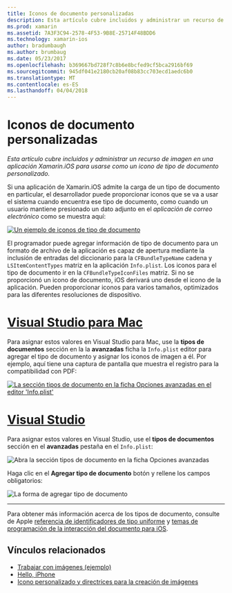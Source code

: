 ```yaml
---
title: Iconos de documento personalizadas
description: Esta artículo cubre incluidos y administrar un recurso de imagen en una aplicación Xamarin.iOS para usarse como un icono de tipo de documento personalizado.
ms.prod: xamarin
ms.assetid: 7A3F3C94-2578-4F53-9B8E-25714F48BDD6
ms.technology: xamarin-ios
author: bradumbaugh
ms.author: brumbaug
ms.date: 05/23/2017
ms.openlocfilehash: b369667bd728f7c8b6e8bcfed9cf5bca2916bf69
ms.sourcegitcommit: 945df041e2180cb20af08b83cc703ecd1aedc6b0
ms.translationtype: MT
ms.contentlocale: es-ES
ms.lasthandoff: 04/04/2018
---
```

# <a name="custom-document-icons"></a>Iconos de documento personalizadas

_Esta artículo cubre incluidos y administrar un recurso de imagen en una aplicación Xamarin.iOS para usarse como un icono de tipo de documento personalizado._

Si una aplicación de Xamarin.iOS admite la carga de un tipo de documento en particular, el desarrollador puede proporcionar iconos que se va a usar el sistema cuando encuentra ese tipo de documento, como cuando un usuario mantiene presionado un dato adjunto en el *aplicación de correo electrónico* como se muestra aquí:

 [![](custom-document-types-images/17.png "Un ejemplo de iconos de tipo de documento")](custom-document-types-images/17.png#lightbox)

El programador puede agregar información de tipo de documento para un formato de archivo de la aplicación es capaz de apertura mediante la inclusión de entradas del diccionario para la `CFBundleTypeName` cadena y `LSItemContentTypes` matriz en la aplicación `Info.plist`. Los iconos para el tipo de documento ir en la `CFBundleTypeIconFiles` matriz. Si no se proporcionó un icono de documento, iOS derivará uno desde el icono de la aplicación.
Pueden proporcionar iconos para varios tamaños, optimizados para las diferentes resoluciones de dispositivo. 

# <a name="visual-studio-for-mactabvsmac"></a>[Visual Studio para Mac](#tab/vsmac)

Para asignar estos valores en Visual Studio para Mac, use la **tipos de documentos** sección en la la **avanzadas** ficha la `Info.plist` editor para agregar el tipo de documento y asignar los iconos de imagen a él. Por ejemplo, aquí tiene una captura de pantalla que muestra el registro para la compatibilidad con PDF:

 [![](custom-document-types-images/18.png "La sección tipos de documento en la ficha Opciones avanzadas en el editor 'Info.plist'")](custom-document-types-images/18.png#lightbox)
 
# <a name="visual-studiotabvswin"></a>[Visual Studio](#tab/vswin)

Para asignar estos valores en Visual Studio, use el **tipos de documentos** sección en el **avanzadas** pestaña en el `Info.plist`:

 ![](custom-document-types-images/doc01w.png "Abra la sección tipos de documento en la ficha Opciones avanzadas")

Haga clic en el **Agregar tipo de documento** botón y rellene los campos obligatorios:

![](custom-document-types-images/doc02w.png "La forma de agregar tipo de documento")

-----


Para obtener más información acerca de los tipos de documento, consulte de Apple [referencia de identificadores de tipo uniforme](http://developer.apple.com/library/ios/#documentation/Miscellaneous/Reference/UTIRef/Articles/System-DeclaredUniformTypeIdentifiers.html) y [temas de programación de la interacción del documento para iOS](http://developer.apple.com/library/ios/#documentation/FileManagement/Conceptual/DocumentInteraction_TopicsForIOS/Introduction/Introduction.html).


## <a name="related-links"></a>Vínculos relacionados

- [Trabajar con imágenes (ejemplo)](https://developer.xamarin.com/samples/WorkingWithImages/)
- [Hello, iPhone](~/ios/get-started/hello-ios/index.md)
- [Icono personalizado y directrices para la creación de imágenes](http://developer.apple.com/library/ios/#documentation/UserExperience/Conceptual/MobileHIG/IconsImages/IconsImages.html)
